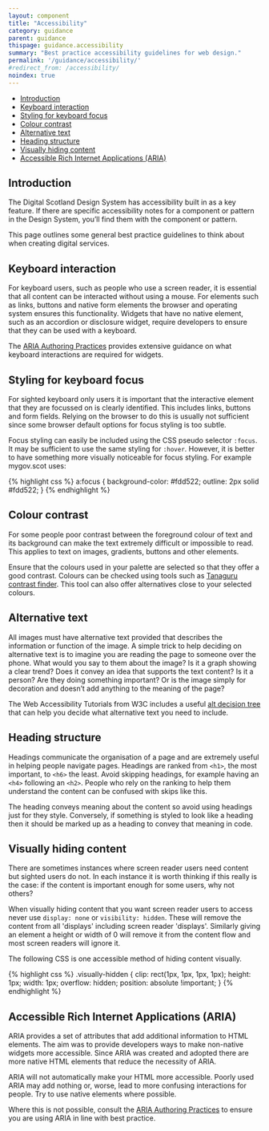 ```yaml
---
layout: component
title: "Accessibility"
category: guidance
parent: guidance
thispage: guidance.accessibility
summary: "Best practice accessibility guidelines for web design."
permalink: '/guidance/accessibility/'
#redirect_from: /accessibility/
noindex: true
---
```


<ul class="ds_contents-nav__list">
   <li class="ds_contents-nav__item">
      <a class="ds_contents-nav__link" href="#introduction">
         Introduction
      </a>
   </li>
   <li class="ds_contents-nav__item">
      <a class="ds_contents-nav__link" href="#keyboard-interaction">
         Keyboard interaction
      </a>
   </li>
   <li class="ds_contents-nav__item">
      <a class="ds_contents-nav__link" href="#styling-for-keyboard-focus/">
         Styling for keyboard focus
      </a>
   </li>
   <li class="ds_contents-nav__item">
      <a class="ds_contents-nav__link" href="#colour-contrast">
         Colour contrast
      </a>
   </li>
   <li class="ds_contents-nav__item">
      <a class="ds_contents-nav__link" href="#alternative-text">
         Alternative text
      </a>
   </li>
   <li class="ds_contents-nav__item">
      <a class="ds_contents-nav__link" href="#heading-structure">
         Heading structure
      </a>
   </li>
   <li class="ds_contents-nav__item">
      <a class="ds_contents-nav__link" href="#visually-hiding-content">
         Visually hiding content
      </a>
   </li>
   <li class="ds_contents-nav__item">
      <a class="ds_contents-nav__link" href="#accessible-rich-internet-applications-aria">
         Accessible Rich Internet Applications (ARIA)
      </a>
   </li>
</ul>

## Introduction

The Digital Scotland Design System has accessibility built in as a key feature. If there are specific accessibility notes for a component or pattern in the Design System, you’ll find them with the component or pattern.

This page outlines some general best practice guidelines to think about when creating digital services.

## Keyboard interaction

For keyboard users, such as people who use a screen reader, it is essential that all content can be interacted without using a mouse. For elements such as links, buttons and native form elements the browser and operating system ensures this functionality. Widgets that have no native element, such as an accordion or disclosure widget, require developers to ensure that they can be used with a keyboard.

The [ARIA Authoring Practices](https://www.w3.org/TR/wai-aria-practices-1.1/) provides extensive guidance on what keyboard interactions are required for widgets.

## Styling for keyboard focus

For sighted keyboard only users it is important that the interactive element that they are focussed on is clearly identified. This includes links, buttons and form fields. Relying on the browser to do this is usually not sufficient since some browser default options for focus styling is too subtle.

Focus styling can easily be included using the CSS pseudo selector `:focus`.
It may be sufficient to use the same styling for `:hover`. However, it is better to have something more visually noticeable for focus styling. For example mygov.scot uses:

{% highlight css %}
a:focus {
    background-color: #fdd522;
    outline: 2px solid #fdd522;
}
{% endhighlight %}

## Colour contrast

For some people poor contrast between the foreground colour of text and its background can make the text extremely difficult or impossible to read. This applies to text on images, gradients, buttons and other elements.

Ensure that the colours used in your palette are selected so that they offer a good contrast. Colours can be checked using tools such as [Tanaguru contrast finder](https://contrast-finder.tanaguru.com/). This tool can also offer alternatives close to your selected colours.

## Alternative text

All images must have alternative text provided that describes the information or function of the image. A simple trick to help deciding on alternative text is to imagine you are reading the page to someone over the phone. What would you say to them about the image? Is it a graph showing a clear trend? Does it convey an idea that supports the text content? Is it a person? Are they doing something important? Or is the image simply for decoration and doesn’t add anything to the meaning of the page?

The Web Accessibility Tutorials from W3C includes a useful [alt decision tree](https://www.w3.org/WAI/tutorials/images/decision-tree/) that can help you decide what alternative text you need to include.

## Heading structure

Headings communicate the organisation of a page and are extremely useful in helping people navigate pages. Headings are ranked from `<h1>`, the most important, to `<h6>` the least. Avoid skipping headings, for example having an `<h4>` following an `<h2>`. People who rely on the ranking to help them understand the content can be confused with skips like this.

The heading conveys meaning about the content so avoid using headings just for they style. Conversely, if something is styled to look like a heading then it should be marked up as a heading to convey that meaning in code.

## Visually hiding content

There are sometimes instances where screen reader users need content but sighted users do not. In each instance it is worth thinking if this really is the case: if the content is important enough for some users, why not others?

When visually hiding content that you want screen reader users to access never use `display: none` or `visibility: hidden`. These will remove the content from all 'displays' including screen reader 'displays'. Similarly giving an element a height or width of 0 will remove it from the content flow and most screen readers will ignore it.

The following CSS is one accessible method of hiding content visually.

{% highlight css %}
.visually-hidden {
    clip: rect(1px, 1px, 1px, 1px);
    height: 1px;
    width: 1px;
    overflow: hidden;
    position: absolute !important;
}
{% endhighlight %}

## Accessible Rich Internet Applications (ARIA)

ARIA provides a set of attributes that add additional information to HTML elements. The aim was to provide developers ways to make non-native widgets more accessible. Since ARIA was created and adopted there are more native HTML elements that reduce the necessity of ARIA.

ARIA will not automatically make your HTML more accessible. Poorly used ARIA may add nothing or, worse, lead to more confusing interactions for people. Try to use native elements where possible.

Where this is not possible, consult the [ARIA Authoring Practices](https://www.w3.org/TR/wai-aria-practices-1.1/) to ensure you are using ARIA in line with best practice.
